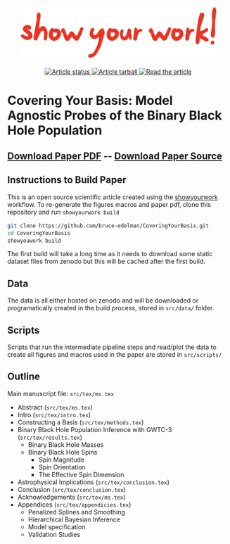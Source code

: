 <p align="center">
<a href="https://github.com/showyourwork/showyourwork">
<img width = "450" src="https://raw.githubusercontent.com/showyourwork/.github/main/images/showyourwork.png" alt="showyourwork"/>
</a>
<br>
<br>
<a href="https://github.com/bruce-edelman/CoveringYourBasis/actions/workflows/build.yml">
<img src="https://github.com/bruce-edelman/CoveringYourBasis/actions/workflows/build.yml/badge.svg?branch=main" alt="Article status"/>
</a>
<a href="https://github.com/bruce-edelman/CoveringYourBasis/raw/main-pdf/arxiv.tar.gz">
<img src="https://img.shields.io/badge/article-tarball-blue.svg?style=flat" alt="Article tarball"/>
</a>
<a href="https://github.com/bruce-edelman/CoveringYourBasis/raw/main-pdf/ms.pdf">
<img src="https://img.shields.io/badge/article-pdf-blue.svg?style=flat" alt="Read the article"/>
</a>
</p>

# Covering Your Basis: Model Agnostic Probes of the Binary Black Hole Population

## [Download Paper PDF](https://github.com/bruce-edelman/CoveringYourBasis/raw/main-pdf/ms.pdf) -- [Download Paper Source](https://github.com/bruce-edelman/CoveringYourBasis/raw/main-pdf/arxiv.tar.gz)

## Instructions to Build Paper

This is an open source scientific article created using the [showyourwork](https://github.com/showyourwork/showyourwork) workflow.
To re-generate the figures macros and paper pdf, clone this repository and run `showyourwork build`

```bash
git clone https://github.com/bruce-edelman/CoveringYourBasis.git
cd CoveringYourBasis
showyouwork build
```

The first build will take a long time as it needs to download some static dataset files from zenodo but this will be cached after the first build.

## Data

The data is all either hosted on zenodo and will be downloaded or programatically created in the build process, stored in `src/data/` folder. 

## Scripts

Scripts that run the intermediate pipeline steps and read/plot the data to create all figures and macros used in the paper are stored in `src/scripts/`

## Outline

Main manuscript file: `src/tex/ms.tex`

- Abstract (`src/tex/ms.tex`)
- Intro (`src/tex/intro.tex`)
- Constructing a Basis (`src/tex/methods.tex`)
- Binary Black Hole Population Inference with GWTC-3 (`src/tex/results.tex`)
    - Binary Black Hole Masses
    - Binary Black Hole Spins
        - Spin Magnitude
        - Spin Orientation
        - The Effective Spin Dimension
- Astrophysical Implications (`src/tex/conclusion.tex`)
- Conclusion (`src/tex/conclusion.tex`)
- Acknowledgements  (`src/tex/ms.tex`)
- Appendices (`src/tex/appendicies.tex`)
    - Penalized Splines and Smoothing
    - Hierarchical Bayesian Inference
    - Model specification
    - Validation Studies
